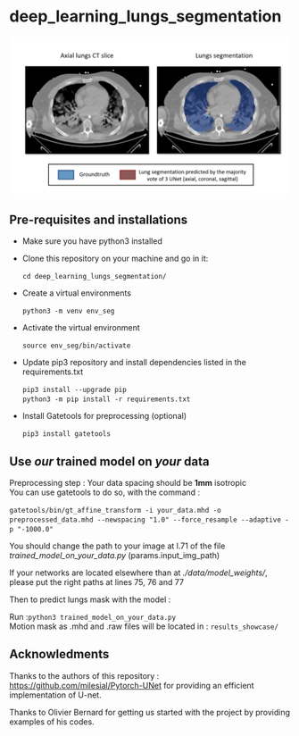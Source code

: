 # deep_learning_lungs_segmentation

![example](example.jpg)

## Pre-requisites and installations

* Make sure you have python3 installed  

* Clone this repository on your machine and go in it:  

    `cd deep_learning_lungs_segmentation/`  

* Create a virtual environments  

    `python3 -m venv env_seg`  

* Activate the virtual environment  

    `source env_seg/bin/activate`  

* Update pip3 repository and install dependencies listed in the requirements.txt  

    `pip3 install --upgrade pip`  
    `python3 -m pip install -r requirements.txt`  

* Install Gatetools for preprocessing (optional)

    `pip3 install gatetools`  

## Use *our* trained model on *your* data

Preprocessing step : Your data spacing should be **1mm** isotropic  
You can use gatetools to do so, with the command :  

`gatetools/bin/gt_affine_transform -i your_data.mhd -o preprocessed_data.mhd --newspacing "1.0" --force_resample --adaptive -p "-1000.0"`

You should change the path to your image at l.71 of the file _trained_model_on_your_data.py_ (params.input_img_path)

If your networks are located elsewhere than at _./data/model_weights/_, please put the right paths at lines 75, 76 and 77

Then to predict lungs mask with the model :

   Run :`python3 trained_model_on_your_data.py`  
   Motion mask as .mhd and .raw files will be located in : `results_showcase/`  
  


## Acknowledments

Thanks to the authors of this repository : https://github.com/milesial/Pytorch-UNet for providing an efficient implementation of U-net.  

Thanks to Olivier Bernard for getting us started with the project by providing examples of his codes.
